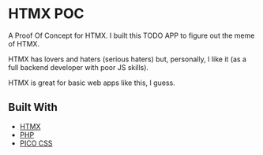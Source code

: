 # HTMX POC

A Proof Of Concept for HTMX. I built this TODO APP to figure out the meme of HTMX.

HTMX has lovers and haters (serious haters) but, personally, I like it (as a full backend developer with poor JS skills).

HTMX is great for basic web apps like this, I guess.

## Built With

- [HTMX](https://htmx.org/)
- [PHP](https://www.php.net/)
- [PICO CSS](https://picocss.com/)
